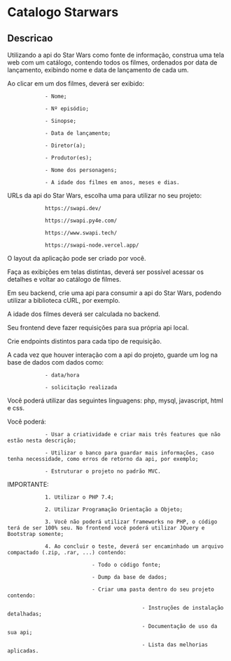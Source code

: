 # Catalogo Starwars

## Descricao

Utilizando a api do Star Wars como fonte de informação, construa uma tela web com um catálogo, contendo todos os filmes, ordenados por data de lançamento, exibindo nome e data de lançamento de cada um.

 

Ao clicar em um dos filmes, deverá ser exibido:

                - Nome;

                - Nº episódio;

                - Sinopse;

                - Data de lançamento;

                - Diretor(a);

                - Produtor(es);

                - Nome dos personagens;

                - A idade dos filmes em anos, meses e dias.

 

URLs da api do Star Wars, escolha uma para utilizar no seu projeto:

                https://swapi.dev/

                https://swapi.py4e.com/

                https://www.swapi.tech/

                https://swapi-node.vercel.app/

 

O layout da aplicação pode ser criado por você.

Faça as exibições em telas distintas, deverá ser possível acessar os detalhes e voltar ao catálogo de filmes.

Em seu backend, crie uma api para consumir a api do Star Wars, podendo utilizar a biblioteca cURL, por exemplo.

A idade dos filmes deverá ser calculada no backend.

Seu frontend deve fazer requisições para sua própria api local.

Crie endpoints distintos para cada tipo de requisição.

A cada vez que houver interação com a api do projeto, guarde um log na base de dados com dados como:

                - data/hora

                - solicitação realizada

 

Você poderá utilizar das seguintes linguagens: php, mysql, javascript, html e css.

 

Você poderá:

                - Usar a criatividade e criar mais três features que não estão nesta descrição;

                - Utilizar o banco para guardar mais informações, caso tenha necessidade, como erros de retorno da api, por exemplo;

                - Estruturar o projeto no padrão MVC.

 

 

IMPORTANTE:

                1. Utilizar o PHP 7.4;

                2. Utilizar Programação Orientação a Objeto;

                3. Você não poderá utilizar frameworks no PHP, o código terá de ser 100% seu. No frontend você poderá utilizar JQuery e Bootstrap somente;

                4. Ao concluir o teste, deverá ser encaminhado um arquivo compactado (.zip, .rar, ...) contendo:

                               - Todo o código fonte;

                               - Dump da base de dados;

                               - Criar uma pasta dentro do seu projeto contendo:

                                               - Instruções de instalação detalhadas;

                                               - Documentação de uso da sua api;

                                               - Lista das melhorias aplicadas.

